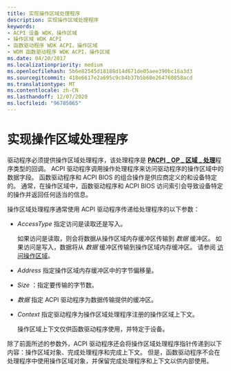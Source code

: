 ```yaml
---
title: 实现操作区域处理程序
description: 实现操作区域处理程序
keywords:
- ACPI 设备 WDK，操作区域
- 操作区域 WDK ACPI
- 函数驱动程序 WDK ACPI，操作区域
- WDM 函数驱动程序 WDK ACPI，操作区域
ms.date: 04/20/2017
ms.localizationpriority: medium
ms.openlocfilehash: 5b6e82545d18188d14d671de05aee390bc16a3d3
ms.sourcegitcommit: 418e6617e2a695c9cb4b37b5b60e264760858acd
ms.translationtype: MT
ms.contentlocale: zh-CN
ms.lasthandoff: 12/07/2020
ms.locfileid: "96785065"
---
```

# <a name="implementing-an-operation-region-handler"></a>实现操作区域处理程序





驱动程序必须提供操作区域处理程序，该处理程序是 [**PACPI \_ OP \_ 区域 \_ 处理**](/windows-hardware/drivers/ddi/oprghdlr/nc-oprghdlr-acpi_op_region_handler)程序类型的回调。 ACPI 驱动程序调用操作处理程序来访问驱动程序的操作区域中的数据字段。 函数驱动程序和 ACPI BIOS 的组合操作是供应商定义的和设备特定的。 通常，在操作区域中，函数驱动程序和 ACPI BIOS 访问索引会导致设备特定的操作并返回任何适当的信息。

操作区域处理程序通常使用 ACPI 驱动程序传递给处理程序的以下参数：

-   *AccessType* 指定访问是读取还是写入。

    如果访问是读取，则会将数据从操作区域内存缓冲区传输到 *数据* 缓冲区。 如果访问是写入，数据将从 *数据* 缓冲区传输到操作区域内存缓冲区。 请参阅 [访问操作区域](accessing-an-operation-region.md)。

-   *Address* 指定操作区域内存缓冲区中的字节偏移量。

-   *Size* ：指定要传输的字节数。

-   *数据* 指定 ACPI 驱动程序为数据传输提供的缓冲区。

-   *Context* 指定驱动程序为操作区域处理程序注册的操作区域上下文。

    操作区域上下文仅供函数驱动程序使用，并特定于设备。

除了前面所述的参数外，ACPI 驱动程序还会将操作区域处理程序指针传递到以下内容：操作区域对象、完成处理程序和完成上下文。 但是，函数驱动程序不会在处理程序中使用操作区域对象，并保留完成处理程序和上下文以供内部使用。

 

